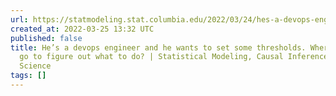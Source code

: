 ```yaml
---
url: https://statmodeling.stat.columbia.edu/2022/03/24/hes-a-devops-engineer-and-he-wants-to-set-some-thresholds-where-should-he-go-to-figure-out-what-to-do/
created_at: 2022-03-25 13:32 UTC
published: false
title: He’s a devops engineer and he wants to set some thresholds. Where should he
  go to figure out what to do? | Statistical Modeling, Causal Inference, and Social
  Science
tags: []
---
```



